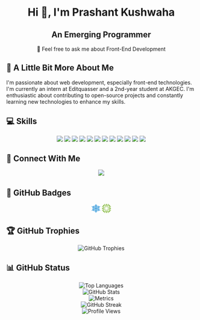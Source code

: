 <h1 align="center">Hi 👋, I'm Prashant Kushwaha</h1>
<h2 align="center">An Emerging Programmer</h2>

<p align="center">💬 Feel free to ask me about Front-End Development</p>

## 💫 A Little Bit More About Me
I'm passionate about web development, especially front-end technologies. I'm currently an intern at Editquasser and a 2nd-year student at AKGEC. I'm enthusiastic about contributing to open-source projects and constantly learning new technologies to enhance my skills.

## 💻 Skills
<p align="center">
    <img src="https://img.shields.io/badge/c-%2300599C.svg?style=for-the-badge&logo=c&logoColor=white" height="30px">
    <img src="https://img.shields.io/badge/html5-%23E34F26.svg?style=for-the-badge&logo=html5&logoColor=white" height="30px">
    <img src="https://img.shields.io/badge/css3-%231572B6.svg?style=for-the-badge&logo=css3&logoColor=white" height="30px">
    <img src="https://img.shields.io/badge/sass-%23563D7C.svg?style=for-the-badge&logo=sass&logoColor=white" height="30px">
    <img src="https://img.shields.io/badge/bootstrap-%23563D7C.svg?style=for-the-badge&logo=bootstrap&logoColor=white" height="30px">
    <img src="https://img.shields.io/badge/tailwind-%23563D7C.svg?style=for-the-badge&logo=tailwind&logoColor=white" height="30px">
    <img src="https://img.shields.io/badge/javascript-%23323330.svg?style=for-the-badge&logo=javascript&logoColor=%23F7DF1E" height="30px">
    <img src="https://img.shields.io/badge/jquery-%2320232a.svg?style=for-the-badge&logo=jquery&logoColor=%2361DAFB" height="30px">
    <img src="https://img.shields.io/badge/react-%2320232a.svg?style=for-the-badge&logo=react&logoColor=%2361DAFB" height="30px">
    <img src="https://img.shields.io/badge/node-%2320232a.svg?style=for-the-badge&logo=node&logoColor=%2361DAFB" height="30px">
    <img src="https://img.shields.io/badge/express-%2320232a.svg?style=for-the-badge&logo=express&logoColor=%2361DAFB" height="30px">
    <img src="https://img.shields.io/badge/git-%23F05033.svg?style=for-the-badge&logo=git&logoColor=white" height="30px">
</p>

## 👥 Connect With Me
<p align="center">
    <a href="https://linkedin.com/in/prashant-kushwaha-0807a1255" target="_blank">
        <img src="https://img.shields.io/badge/linkedin-%230077B5.svg?style=for-the-badge&logo=linkedin&logoColor=white" height="30px">
    </a>
</p>

## 🌟 GitHub Badges
<p align="center">
    <img src="https://raw.githubusercontent.com/acervenky/animated-github-badges/master/assets/acbadge.gif" height="24px">
    <img src="https://raw.githubusercontent.com/acervenky/animated-github-badges/master/assets/devbadge.gif" height="24px">
</p>

## 🏆 GitHub Trophies
<p align="center">
    <img src="https://github-profile-trophy.vercel.app/?username=kushwahaPrashant24&theme=onedark&no-frame=true&no-bg=true&margin-w=4" alt="GitHub Trophies">
</p>

## 📊 GitHub Status
<p align="center">
    <img src="https://github-readme-stats.vercel.app/api/top-langs?username=kushwahaPrashant24&show_icons=true&theme=react&layout=compact" alt="Top Languages">
    <br>
    <img src="https://github-readme-stats.vercel.app/api?username=kushwahaPrashant24&theme=react&show_icons=true" alt="GitHub Stats">
    <br>
    <img src="https://metrics.lecoq.io/kushwahaPrashant24?theme=react" alt="Metrics">
    <br>
    <img src="https://github-readme-streak-stats.herokuapp.com/?user=kushwahaPrashant24&theme=react" alt="GitHub Streak">
    <br>
    <img src="https://visitcount.itsvg.in/api?id=kushwahaPrashant24&label=Profile%20Views&color=12&icon=5&pretty=true&theme=react" alt="Profile Views">
</p>
